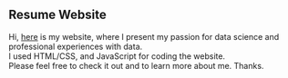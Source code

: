 ## Resume Website

Hi, [here](charlotte0408.github.io) is my website, where I present my passion for data science and professional experiences with data. <br>
I used HTML/CSS, and JavaScript for coding the website. <br>
Please feel free to check it out and to learn more about me. Thanks.
